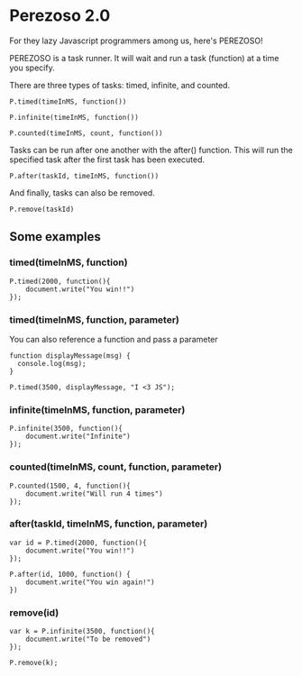 # Perezoso 2.0

For they lazy Javascript programmers among us, here's PEREZOSO!

PEREZOSO is a task runner. It will wait and run a task (function) at a time you specify.

There are three types of tasks: timed, infinite, and counted.

```
P.timed(timeInMS, function())
```
```
P.infinite(timeInMS, function())
```
```
P.counted(timeInMS, count, function())
```
Tasks can be run after one another with the after() function. This will run the specified task after the first task has been executed.
```
P.after(taskId, timeInMS, function())
```
And finally, tasks can also be removed.
```
P.remove(taskId)
```


## Some examples
### timed(timeInMS, function)
```
P.timed(2000, function(){
    document.write("You win!!")
});
```
### timed(timeInMS, function, parameter)
You can also reference a function and pass a parameter
```
function displayMessage(msg) {
  console.log(msg);
}

P.timed(3500, displayMessage, "I <3 JS");
```

### infinite(timeInMS, function, parameter)
```
P.infinite(3500, function(){
    document.write("Infinite")
});
```

### counted(timeInMS, count, function, parameter)
```
P.counted(1500, 4, function(){
    document.write("Will run 4 times")
});
```

### after(taskId, timeInMS, function, parameter)
```
var id = P.timed(2000, function(){
    document.write("You win!!")
});

P.after(id, 1000, function() {
    document.write("You win again!")
})
```

### remove(id)
```
var k = P.infinite(3500, function(){
    document.write("To be removed")
});

P.remove(k);
```
